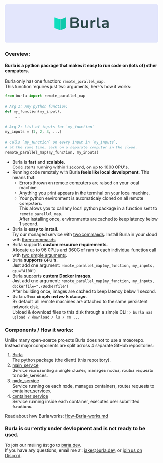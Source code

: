 <p align="center"><img src="https://raw.githubusercontent.com/Burla-Cloud/.github/main/media/readme_banner.png" width=1000></p>

### Overview:

#### Burla is a python package that makes it easy to run code on (lots of) other computers.

Burla only has one function: `remote_parallel_map`.  
This function requires just two arguments, here's how it works:

```python
from burla import remote_parallel_map

# Arg 1: Any python function:
def my_function(my_input):
    ...

# Arg 2: List of inputs for `my_function`
my_inputs = [1, 2, 3, ...]

# Calls `my_function` on every input in `my_inputs`,
# at the same time, each on a separate computer in the cloud.
remote_parallel_map(my_function, my_inputs)
```

- Burla is **fast** and **scalable**.  
  Code starts running within <u>1 second</u>, on up to <u>1000 CPU's</u>.
- Running code remotely with Burla **feels like local development**. This means that:
  - Errors thrown on remote computers are raised on your local machine.
  - Anything you print appears in the terminal on your local machine.
  - Your python environment is automaticaly cloned on all remote computers.  
    This allows you to call any local python package in a function sent to `remote_parallel_map`.  
    After installing once, environments are cached to keep latency below 1 second.
- Burla is **easy to install**.  
  Try our managed service with [two commands](https://docs.burla.dev/Getting-Started#getting-started-fully-managed). Install Burla in your cloud with [three commands](https://docs.burla.dev/Getting-Started#getting-started-self-managed-gcp-only).
- Burla supports **custom resource requirements**.  
  Allocate up to 96 CPUs and 360G of ram to each individual function call with [two simple arguments](https://docs.burla.dev/API-Reference).
- Burla **supports GPU's**.  
  Just add one argument: `remote_parallel_map(my_function, my_inputs, gpu="A100")`
- Burla supports **custom Docker images**.  
  Just add one argument: `remote_parallel_map(my_function, my_inputs, dockerfile="./Dockerfile")`  
  After building once, images are cached to keep latency below 1 second.
- Burla offers **simple network storage**.  
  By default, all remote machines are attached to the same persistent network disk.  
  Upload & download files to this disk through a simple CLI: `> burla nas upload / download / ls / rm ...`

### Components / How it works:

Unlike many open-source projects Burla does not to use a monorepo.  
Instead major components are split across 4 separate GitHub repositories:

1. [Burla](https://github.com/burla-cloud/burla)  
   The python package (the client) (this repository).
2. [main_service](https://github.com/burla-cloud/main_service)  
   Service representing a single cluster, manages nodes, routes requests to node_services.
3. [node_service](https://github.com/burla-cloud/node_service)  
   Service running on each node, manages containers, routes requests to container_services.
4. [container_service](https://github.com/burla-cloud/container_service)  
   Service running inside each container, executes user submitted functions.

Read about how Burla works: [How-Burla-works.md]("https://docs.burla.dev")

### Burla is currently under devlopment and is not ready to be used.

To join our mailing list go to [burla.dev](https://burla.dev/).  
If you have any questions, email me at: jake@burla.dev, or [join us on Discord](https://discord.gg/TsbCUwBUdy).
